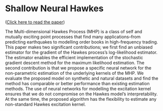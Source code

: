 # Shallow Neural Hawkes 
([Click here to read the paper](https://doi.org/10.1016/j.jocs.2022.101754))

The Multi-dimensional Hawkes Process (MHP) is a class of self and mutually exciting point processes that find many applications–from predicting earthquakes to modelling order books in high-frequency trading. This paper makes two significant contributions; we first find an unbiased estimator for the gradient of the Hawkes process’s log-likelihood estimator. The estimator enables the efficient implementation of the stochastic gradient descent method for the maximum likelihood estimation. The second contribution is that we propose a specific neural network for the non-parametric estimation of the underlying kernels of the MHP. We evaluate the proposed model on synthetic and natural datasets and find the method has comparable or better performance than existing estimation methods. The use of neural networks for modelling the excitation kernel ensures that we do not compromise on the Hawkes model’s interpretability. At the same time, the proposed algorithm has the flexibility to estimate any non-standard Hawkes excitation kernel.
